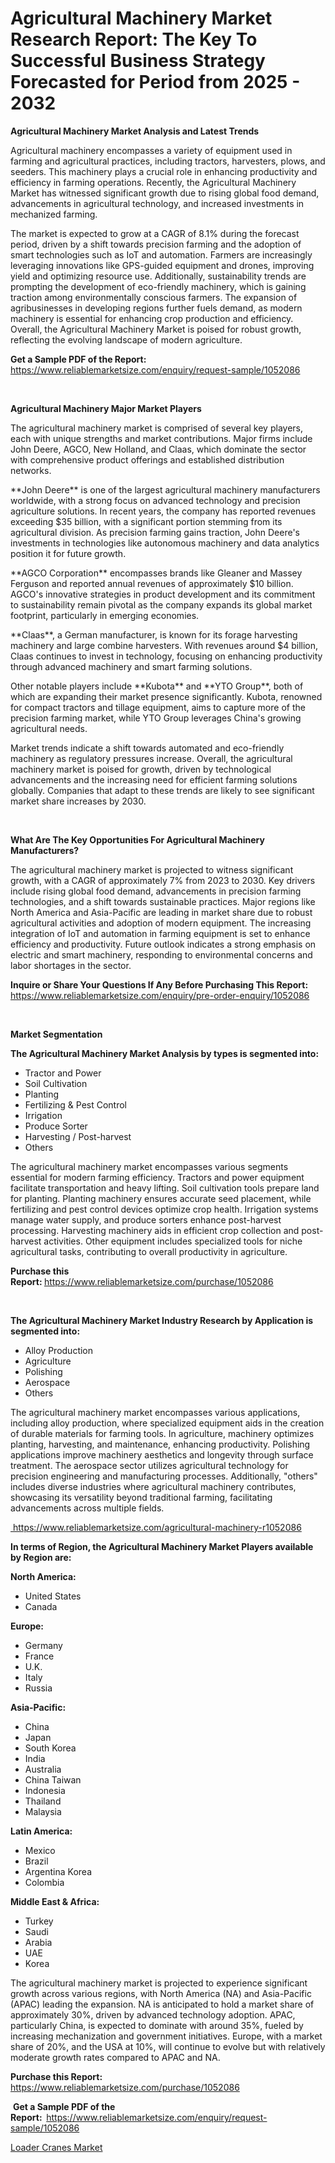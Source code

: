 <p><h1>Agricultural Machinery Market Research Report: The Key To Successful Business Strategy Forecasted for Period from 2025 - 2032</h1></p><p><strong>Agricultural Machinery Market Analysis and Latest Trends</strong></p>
<p><p>Agricultural machinery encompasses a variety of equipment used in farming and agricultural practices, including tractors, harvesters, plows, and seeders. This machinery plays a crucial role in enhancing productivity and efficiency in farming operations. Recently, the Agricultural Machinery Market has witnessed significant growth due to rising global food demand, advancements in agricultural technology, and increased investments in mechanized farming.</p><p>The market is expected to grow at a CAGR of 8.1% during the forecast period, driven by a shift towards precision farming and the adoption of smart technologies such as IoT and automation. Farmers are increasingly leveraging innovations like GPS-guided equipment and drones, improving yield and optimizing resource use. Additionally, sustainability trends are prompting the development of eco-friendly machinery, which is gaining traction among environmentally conscious farmers. The expansion of agribusinesses in developing regions further fuels demand, as modern machinery is essential for enhancing crop production and efficiency. Overall, the Agricultural Machinery Market is poised for robust growth, reflecting the evolving landscape of modern agriculture.</p></p>
<p><strong>Get a Sample PDF of the Report:&nbsp;</strong> <a href="https://www.reliablemarketsize.com/enquiry/request-sample/1052086?utm_campaign=2216&utm_medium=2&utm_source=Github&utm_content=ia&utm_term=20022025&utm_id=agricultural-machinery">https://www.reliablemarketsize.com/enquiry/request-sample/1052086</a></p>
<p>&nbsp;</p>
<p><strong>Agricultural Machinery Major Market Players</strong></p>
<p><p>The agricultural machinery market is comprised of several key players, each with unique strengths and market contributions. Major firms include John Deere, AGCO, New Holland, and Claas, which dominate the sector with comprehensive product offerings and established distribution networks.</p><p>**John Deere** is one of the largest agricultural machinery manufacturers worldwide, with a strong focus on advanced technology and precision agriculture solutions. In recent years, the company has reported revenues exceeding $35 billion, with a significant portion stemming from its agricultural division. As precision farming gains traction, John Deere's investments in technologies like autonomous machinery and data analytics position it for future growth.</p><p>**AGCO Corporation** encompasses brands like Gleaner and Massey Ferguson and reported annual revenues of approximately $10 billion. AGCO's innovative strategies in product development and its commitment to sustainability remain pivotal as the company expands its global market footprint, particularly in emerging economies.</p><p>**Claas**, a German manufacturer, is known for its forage harvesting machinery and large combine harvesters. With revenues around $4 billion, Claas continues to invest in technology, focusing on enhancing productivity through advanced machinery and smart farming solutions.</p><p>Other notable players include **Kubota** and **YTO Group**, both of which are expanding their market presence significantly. Kubota, renowned for compact tractors and tillage equipment, aims to capture more of the precision farming market, while YTO Group leverages China's growing agricultural needs.</p><p>Market trends indicate a shift towards automated and eco-friendly machinery as regulatory pressures increase. Overall, the agricultural machinery market is poised for growth, driven by technological advancements and the increasing need for efficient farming solutions globally. Companies that adapt to these trends are likely to see significant market share increases by 2030.</p></p>
<p>&nbsp;</p>
<p><strong>What Are The Key Opportunities For Agricultural Machinery Manufacturers?</strong></p>
<p><p>The agricultural machinery market is projected to witness significant growth, with a CAGR of approximately 7% from 2023 to 2030. Key drivers include rising global food demand, advancements in precision farming technologies, and a shift towards sustainable practices. Major regions like North America and Asia-Pacific are leading in market share due to robust agricultural activities and adoption of modern equipment. The increasing integration of IoT and automation in farming equipment is set to enhance efficiency and productivity. Future outlook indicates a strong emphasis on electric and smart machinery, responding to environmental concerns and labor shortages in the sector.</p></p>
<p><strong>Inquire or Share Your Questions If Any Before Purchasing This Report:</strong> <a href="https://www.reliablemarketsize.com/enquiry/pre-order-enquiry/1052086?utm_campaign=2216&utm_medium=2&utm_source=Github&utm_content=ia&utm_term=20022025&utm_id=agricultural-machinery">https://www.reliablemarketsize.com/enquiry/pre-order-enquiry/1052086</a></p>
<p>&nbsp;</p>
<p><strong>Market Segmentation</strong></p>
<p><strong>The Agricultural Machinery Market Analysis by types is segmented into:</strong></p>
<p><ul><li>Tractor and Power</li><li>Soil Cultivation</li><li>Planting</li><li>Fertilizing & Pest Control</li><li>Irrigation</li><li>Produce Sorter</li><li>Harvesting / Post-harvest</li><li>Others</li></ul></p>
<p><p>The agricultural machinery market encompasses various segments essential for modern farming efficiency. Tractors and power equipment facilitate transportation and heavy lifting. Soil cultivation tools prepare land for planting. Planting machinery ensures accurate seed placement, while fertilizing and pest control devices optimize crop health. Irrigation systems manage water supply, and produce sorters enhance post-harvest processing. Harvesting machinery aids in efficient crop collection and post-harvest activities. Other equipment includes specialized tools for niche agricultural tasks, contributing to overall productivity in agriculture.</p></p>
<p><strong>Purchase this Report:&nbsp;</strong><a href="https://www.reliablemarketsize.com/purchase/1052086?utm_campaign=2216&utm_medium=2&utm_source=Github&utm_content=ia&utm_term=20022025&utm_id=agricultural-machinery">https://www.reliablemarketsize.com/purchase/1052086</a></p>
<p>&nbsp;</p>
<p><strong>The Agricultural Machinery Market Industry Research by Application is segmented into:</strong></p>
<p><ul><li>Alloy Production</li><li>Agriculture</li><li>Polishing</li><li>Aerospace</li><li>Others</li></ul></p>
<p><p>The agricultural machinery market encompasses various applications, including alloy production, where specialized equipment aids in the creation of durable materials for farming tools. In agriculture, machinery optimizes planting, harvesting, and maintenance, enhancing productivity. Polishing applications improve machinery aesthetics and longevity through surface treatment. The aerospace sector utilizes agricultural technology for precision engineering and manufacturing processes. Additionally, "others" includes diverse industries where agricultural machinery contributes, showcasing its versatility beyond traditional farming, facilitating advancements across multiple fields.</p></p>
<p><a href="https://www.reliablemarketsize.com/agricultural-machinery-r1052086?utm_campaign=2216&utm_medium=2&utm_source=Github&utm_content=ia&utm_term=20022025&utm_id=agricultural-machinery">&nbsp;https://www.reliablemarketsize.com/agricultural-machinery-r1052086</a></p>
<p><strong>In terms of Region, the Agricultural Machinery Market Players available by Region are:</strong></p>
<p>
    <p> <strong> North America: </strong>
        <ul>
            <li>United States</li>
            <li>Canada</li>
        </ul>
        </p> 
    <p> <strong> Europe: </strong>
        <ul>
            <li>Germany</li>
            <li>France</li>
            <li>U.K.</li>
            <li>Italy</li>
            <li>Russia</li>
        </ul>
        </p> 
    <p> <strong> Asia-Pacific: </strong>
        <ul>
            <li>China</li>
            <li>Japan</li>
            <li>South Korea</li>
            <li>India</li>
            <li>Australia</li>
            <li>China Taiwan</li>
            <li>Indonesia</li>
            <li>Thailand</li>
            <li>Malaysia</li>
        </ul>
        </p> 
    <p> <strong> Latin America: </strong>
        <ul>
            <li>Mexico</li>
            <li>Brazil</li>
            <li>Argentina Korea</li>
            <li>Colombia</li>
        </ul>
        </p> 
    <p> <strong> Middle East & Africa: </strong>
        <ul>
            <li>Turkey</li>
            <li>Saudi</li>
            <li>Arabia</li>
            <li>UAE</li>
            <li>Korea</li>
        </ul>
    </p>
    </p>
<p><p>The agricultural machinery market is projected to experience significant growth across various regions, with North America (NA) and Asia-Pacific (APAC) leading the expansion. NA is anticipated to hold a market share of approximately 30%, driven by advanced technology adoption. APAC, particularly China, is expected to dominate with around 35%, fueled by increasing mechanization and government initiatives. Europe, with a market share of 20%, and the USA at 10%, will continue to evolve but with relatively moderate growth rates compared to APAC and NA.</p></p>
<p><strong>Purchase this Report: </strong><a href="https://www.reliablemarketsize.com/purchase/1052086?utm_campaign=2216&utm_medium=2&utm_source=Github&utm_content=ia&utm_term=20022025&utm_id=agricultural-machinery">https://www.reliablemarketsize.com/purchase/1052086</a></p>
<p>&nbsp;<strong>Get a Sample PDF of the Report:&nbsp;&nbsp;</strong><a href="https://www.reliablemarketsize.com/enquiry/request-sample/1052086?utm_campaign=2216&utm_medium=2&utm_source=Github&utm_content=ia&utm_term=20022025&utm_id=agricultural-machinery">https://www.reliablemarketsize.com/enquiry/request-sample/1052086</a></p>
<p><strong></strong></p>
<p><p><a href="https://github.com/millionkaryn68/Market-Research-Report-List-1/blob/main/loader-cranes-market.md?utm_campaign=2216&utm_medium=2&utm_source=Github&utm_content=ia&utm_term=20022025&utm_id=agricultural-machinery">Loader Cranes Market</a></p></p>
